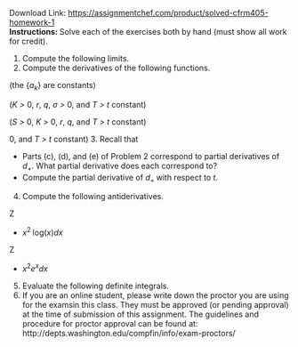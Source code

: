 Download Link: https://assignmentchef.com/product/solved-cfrm405-homework-1
<br>
<strong>Instructions: </strong>Solve each of the exercises both by hand (must show all work for credit).

<ol>

 <li>Compute the following limits.</li>

 <li>Compute the derivatives of the following functions.</li>

</ol>

(the {<em>a<sub>k</sub></em>} are constants)

(<em>K &gt; </em>0, <em>r</em>, <em>q</em>, <em>σ &gt; </em>0, and <em>T &gt; t </em>constant)

(<em>S &gt; </em>0, <em>K &gt; </em>0, <em>r</em>, <em>q</em>, and <em>T &gt; t </em>constant)

0, and <em>T &gt; t </em>constant) 3. Recall that

<ul>

 <li>Parts (c), (d), and (e) of Problem 2 correspond to partial derivatives of <em>d</em><sub>+</sub>. What partial derivative does each correspond to?</li>

 <li>Compute the partial derivative of <em>d</em><sub>+ </sub>with respect to <em>t</em>.</li>

</ul>

<ol start="4">

 <li>Compute the following antiderivatives.</li>

</ol>

Z

<ul>

 <li><em>x</em><sup>2 </sup>log(<em>x</em>)<em>dx</em></li>

</ul>

Z

<ul>

 <li><em>x</em><sup>2</sup><em>e<sup>x</sup>dx</em></li>

</ul>

<ol start="5">

 <li>Evaluate the following definite integrals.</li>

 <li>If you are an online student, please write down the proctor you are using for the examsin this class. They must be approved (or pending approval) at the time of submission of this assignment. The guidelines and procedure for proctor approval can be found at: http://depts.washington.edu/compfin/info/exam-proctors/</li>

</ol>